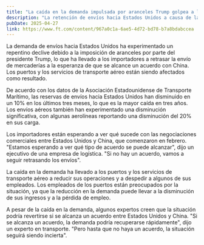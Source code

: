 ```yaml
---
title: "La caída en la demanda impulsada por aranceles Trump golpea a los puertos y el tráfico aéreo de EE.UU."
description: "La retención de envíos hacia Estados Unidos a causa de la esperanza de un acuerdo entre Beijing y Washington"
pubDate: 2025-04-27
link: https://www.ft.com/content/967a0c1a-6ae5-4d72-bd78-b7a8bdabccea
---
```


La demanda de envíos hacia Estados Unidos ha experimentado un repentino declive debido a la imposición de aranceles por parte del presidente Trump, lo que ha llevado a los importadores a retrasar la envío de mercaderías a la esperanza de que se alcance un acuerdo con China. Los puertos y los servicios de transporte aéreo están siendo afectados como resultado.

De acuerdo con los datos de la Asociación Estadounidense de Transporte Marítimo, las reservas de envíos hacia Estados Unidos han disminuido en un 10% en los últimos tres meses, lo que es la mayor caída en tres años. Los envíos aéreos también han experimentado una disminución significativa, con algunas aerolíneas reportando una disminución del 20% en sus carga.

Los importadores están esperando a ver qué sucede con las negociaciones comerciales entre Estados Unidos y China, que comenzaron en febrero. "Estamos esperando a ver qué tipo de acuerdo se puede alcanzar", dijo un ejecutivo de una empresa de logística. "Si no hay un acuerdo, vamos a seguir retrasando los envíos".

La caída en la demanda ha llevado a los puertos y los servicios de transporte aéreo a reducir sus operaciones y a despedir a algunos de sus empleados. Los empleados de los puertos están preocupados por la situación, ya que la reducción en la demanda puede llevar a la disminución de sus ingresos y a la pérdida de empleo.

A pesar de la caída en la demanda, algunos expertos creen que la situación podría revertirse si se alcanza un acuerdo entre Estados Unidos y China. "Si se alcanza un acuerdo, la demanda podría recuperarse rápidamente", dijo un experto en transporte. "Pero hasta que no haya un acuerdo, la situación seguirá siendo incierta".